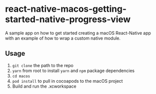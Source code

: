 # react-native-macos-getting-started-native-progress-view
A sample app on how to get started creating a macOS React-Native app with an example of how to wrap a custom native module.

## Usage
1) `git clone` the path to the repo
2) `yarn` from root to install `yarn` and `npm` package dependencies
3) `cd macos`
4) `pod install` to pull in cocoapods to the macOS project
5) Build and run the .xcworkspace
